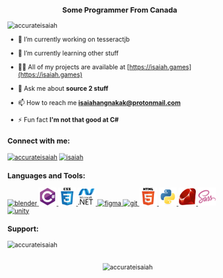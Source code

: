 <h3 align="center">Some Programmer From Canada</h3>

<p align="left"> <img src="https://komarev.com/ghpvc/?username=accurateisaiah&label=Profile%20views&color=0e75b6&style=flat" alt="accurateisaiah" /> </p>

- 🔭 I’m currently working on tesseractjb

- 🌱 I’m currently learning other stuff
- 👨‍💻 All of my projects are available at [https://isaiah.games](https://isaiah.games)

- 💬 Ask me about **source 2 stuff**

- 📫 How to reach me **isaiahangnakak@protonmail.com**

- ⚡ Fun fact **I'm not that good at C#**

<h3 align="left">Connect with me:</h3>
<p align="left">
<a href="https://twitter.com/accurateisaiah" target="blank"><img align="center" src="https://raw.githubusercontent.com/rahuldkjain/github-profile-readme-generator/master/src/images/icons/Social/twitter.svg" alt="accurateisaiah" height="30" width="40" /></a>
<a href="https://www.youtube.com/c/isaiah" target="blank"><img align="center" src="https://raw.githubusercontent.com/rahuldkjain/github-profile-readme-generator/master/src/images/icons/Social/youtube.svg" alt="isaiah" height="30" width="40" /></a>
</p>

<h3 align="left">Languages and Tools:</h3>
<p align="left"> <a href="https://www.blender.org/" target="_blank"> <img src="https://download.blender.org/branding/community/blender_community_badge_white.svg" alt="blender" width="40" height="40"/> </a> <a href="https://www.w3schools.com/cs/" target="_blank"> <img src="https://raw.githubusercontent.com/devicons/devicon/master/icons/csharp/csharp-original.svg" alt="csharp" width="40" height="40"/> </a> <a href="https://www.w3schools.com/css/" target="_blank"> <img src="https://raw.githubusercontent.com/devicons/devicon/master/icons/css3/css3-original-wordmark.svg" alt="css3" width="40" height="40"/> </a> <a href="https://dotnet.microsoft.com/" target="_blank"> <img src="https://raw.githubusercontent.com/devicons/devicon/master/icons/dot-net/dot-net-original-wordmark.svg" alt="dotnet" width="40" height="40"/> </a> <a href="https://www.figma.com/" target="_blank"> <img src="https://www.vectorlogo.zone/logos/figma/figma-icon.svg" alt="figma" width="40" height="40"/> </a> <a href="https://git-scm.com/" target="_blank"> <img src="https://www.vectorlogo.zone/logos/git-scm/git-scm-icon.svg" alt="git" width="40" height="40"/> </a> <a href="https://www.w3.org/html/" target="_blank"> <img src="https://raw.githubusercontent.com/devicons/devicon/master/icons/html5/html5-original-wordmark.svg" alt="html5" width="40" height="40"/> </a> <a href="https://www.python.org" target="_blank"> <img src="https://raw.githubusercontent.com/devicons/devicon/master/icons/python/python-original.svg" alt="python" width="40" height="40"/> </a> <a href="https://www.ruby-lang.org/en/" target="_blank"> <img src="https://raw.githubusercontent.com/devicons/devicon/master/icons/ruby/ruby-original.svg" alt="ruby" width="40" height="40"/> </a> <a href="https://sass-lang.com" target="_blank"> <img src="https://raw.githubusercontent.com/devicons/devicon/master/icons/sass/sass-original.svg" alt="sass" width="40" height="40"/> </a> <a href="https://unity.com/" target="_blank"> <img src="https://www.vectorlogo.zone/logos/unity3d/unity3d-icon.svg" alt="unity" width="40" height="40"/> </a> </p>

<h3 align="left">Support:</h3>
<p><a href="https://www.buymeacoffee.com/accurateisaiah "> <img align="left" src="https://cdn.buymeacoffee.com/buttons/v2/default-yellow.png" height="50" width="210" alt="accurateisaiah " /></a></p><br><br>

<p>&nbsp;<img align="center" src="https://github-readme-stats.vercel.app/api?username=accurateisaiah&show_icons=true&theme=synthwave&locale=en" alt="accurateisaiah" /></p>
